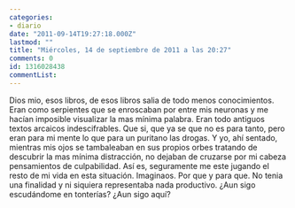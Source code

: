 ```yaml
---
categories:
- diario
date: "2011-09-14T19:27:18.000Z"
lastmod: ""
title: "Miércoles, 14 de septiembre de 2011 a las 20:27"
comments: 0
id: 1316028438
commentList:
---
```


Dios mio, esos libros, de esos libros salia de todo menos conocimientos. Eran como serpientes que se enroscaban por entre mis neuronas y me hacían imposible visualizar la mas mínima palabra. Eran todo antiguos textos arcaicos indescifrables. Que si, que ya se que no es para tanto, pero eran para mi mente lo que para un puritano las drogas. Y yo, ahí sentado, mientras mis ojos se tambaleaban en sus propios orbes tratando de descubrir la mas mínima distracción, no dejaban de cruzarse por mi cabeza pensamientos de culpabilidad. Así es, seguramente me este jugando el resto de mi vida en esta situación. Imaginaos. Por que y para que. No tenia una finalidad y ni siquiera representaba nada productivo. ¿Aun sigo escudándome en tonterías? ¿Aun sigo aquí?